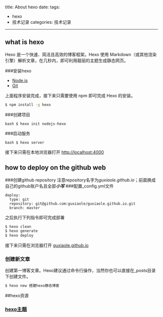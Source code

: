 title: About hexo
date: 
tags:
- hexo
- 技术记录
categories: 技术记录
---

## what is hexo
Hexo 是一个快速、简洁且高效的博客框架。Hexo 使用 Markdown（或其他渲染引擎）解析文章，在几秒内，即可利用靓丽的主题生成静态网页。

###安装hexo
* [Node.js](http://nodejs.org/)
* [Git](http://git-scm.com/)

上面程序安装完成，接下来只需要使用 npm 即可完成 Hexo 的安装。
``` bash
$ npm install -g hexo
```
###创建项目

	bash $ hexo init nodejs-hexo


###启动服务

	bash $ hexo server


接下来只需在本地浏览器打开 [http://localhost:4000](http://localhost:4000)

## how to deploy on the github web
###创建github repository
注意repository名字为*guxiaole.github.io*；前面换成自己的github账户名且全部***小写***
###配置_config.yml文件
```
deploy:
  type: git
  repository: git@github.com:guxiaole/guxiaole.github.io.git
  branch: master
```

之后执行下列指令即可完成部署

```bash
$ hexo clean
$ hexo generate
$ hexo deploy

```
接下来只需在浏览器打开 [guxiaole.github.io](guxiaole.github.io)

### 创建新文章
创建第一博客文章。Hexo建议通过命令行操作，当然你也可以直接在_posts目录下创建文件。

``` bash
$ hexo new 搭建hexo静态博客
``` 

##hexo资源
### [hexo主题](https://github.com/hexojs/hexo/wiki/Themes)